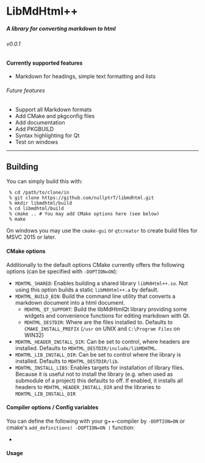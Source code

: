 # LibMdHtml++
##### A library for converting markdown to html
###### v0.0.1



#### Currently supported features

* Markdown for headings, simple text formatting and lists

###### Future features

* Support all Markdown formats
* Add CMake and pkgconfig files
* Add documentation
* Add PKGBUILD
* Syntax highlighting for Qt
* Test on windows

___

## Building

You can simply build this with:

```
 % cd /path/to/clone/in
 % git clone https://github.com/nullptrT/libmdhtml.git
 % mkdir libmdhtml/build
 % cd libmdhtml/build
 % cmake .. # You may add CMake options here (see below)
 % make
```

On windows you may use the `cmake-gui` or `qtcreator` to create build files for MSVC 2015 or later.


#### CMake options

Additionally to the default options CMake currently offers the following options (can be specified with `-DOPTION=ON`):

* `MDHTML_SHARED`: Enables building a
shared library `libMdHtml++.so`. Not using this option builds a static `libMdHtml++.a` by default.
* `MDHTML_BUILD_BIN`: Build the command line utility that converts a markdown document into a html document.
  * `MDHTML_QT_SUPPORT`: Build the libMdHtmlQt
  library providing some widgets and convenience functions for editing markdown with Qt.
  * `MDHTML_DESTDIR`: Where are the files installed to. Defaults to `CMAKE_INSTALL_PREFIX` (`/usr` on UNIX and `C:\Program Files` on WIN32)
* `MDHTML_HEADER_INSTALL_DIR`: Can be set to control, where headers are installed. Defaults to `MDHTML_DESTDIR/include/libMDHTML`.
* `MDHTML_LIB_INSTALL_DIR`: Can be set to control where the library is installed. Defaults to `MDHTML_DESTDIR/lib`.
* `MDHTML_INSTALL_LIBS`: Enables targets for installation of library files. Because it is useful not to install the library (e.g. when used as submodule of a project) this defaults to off. If enabled, it installs all headers to `MDHTML_HEADER_INSTALL_DIR` and the libraries to `MDHTML_LIB_INSTALL_DIR`

#### Compiler options / Config variables

You can define the following with your g++-compiler by `-DOPTION=ON` or cmake's `add_definitions( -DOPTION=ON )` function:

*


#### Usage


